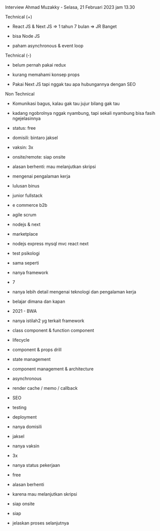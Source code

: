 Interview Ahmad Muzakky - Selasa, 21 Februari 2023 jam 13.30  

  

Technical (+)  

- React JS & Next JS => 1 tahun 7 bulan => JR Banget  
    
- bisa Node JS  
    
- paham asynchronous & event loop  
    

Technical (-)  

- belum pernah pakai redux  
    
- kurang memahami konsep props  
    
- Pakai Next JS tapi nggak tau apa hubungannya dengan SEO  
    

Non Technical  

- Komunikasi bagus, kalau gak tau jujur bilang gak tau  
    
- kadang ngobrolnya nggak nyambung, tapi sekali nyambung bisa fasih ngejelasinnya  
    
- status: free  
    
- domisili: bintaro jaksel  
    
- vaksin: 3x  
    
- onsite/remote: siap onsite  
    
- alasan berhenti: mau melanjutkan skripsi  
    

  

  

- mengenai pengalaman kerja  
    

- lulusan binus  
    
- junior fullstack  
    
- e commerce b2b  
    

- agile scrum  
    
- nodejs & next  
    

- marketplace  
    

- nodejs express mysql mvc react next  
    

- test psikologi  
    

- sama seperti   
    

- nanya framework  
    

- 7  
    

- nanya lebih detail mengenai teknologi dan pengalaman kerja  
    
- belajar dimana dan kapan  
    

- 2021 - BWA  
    

- nanya istilah2 yg terkait framework  
    

- class component & function component  
    
- lifecycle  
    
- component & props drill  
    
- state management  
    
- component management & architecture  
    
- asynchronous  
    
- render cache / memo / callback  
    
- SEO  
    
- testing  
    
- deployment  
    

- nanya domisili  
    

- jaksel  
    

- nanya vaksin  
    

- 3x  
    

- nanya status pekerjaan  
    

- free  
    

- alasan berhenti  
    

- karena mau melanjutkan skripsi  
    

- siap onsite  
    

- siap  
    

- jelaskan proses selanjutnya